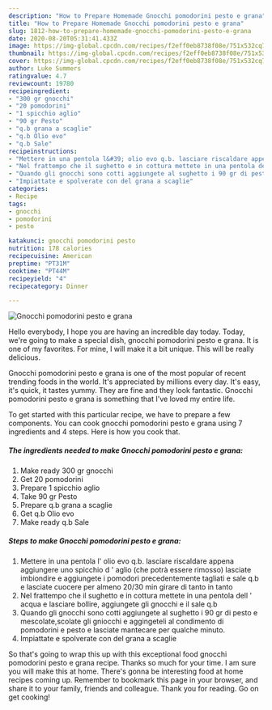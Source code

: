 ```yaml
---
description: "How to Prepare Homemade Gnocchi pomodorini pesto e grana"
title: "How to Prepare Homemade Gnocchi pomodorini pesto e grana"
slug: 1812-how-to-prepare-homemade-gnocchi-pomodorini-pesto-e-grana
date: 2020-08-20T05:31:41.433Z
image: https://img-global.cpcdn.com/recipes/f2eff0eb8738f08e/751x532cq70/gnocchi-pomodorini-pesto-e-grana-recipe-main-photo.jpg
thumbnail: https://img-global.cpcdn.com/recipes/f2eff0eb8738f08e/751x532cq70/gnocchi-pomodorini-pesto-e-grana-recipe-main-photo.jpg
cover: https://img-global.cpcdn.com/recipes/f2eff0eb8738f08e/751x532cq70/gnocchi-pomodorini-pesto-e-grana-recipe-main-photo.jpg
author: Luke Summers
ratingvalue: 4.7
reviewcount: 19780
recipeingredient:
- "300 gr gnocchi"
- "20 pomodorini"
- "1 spicchio aglio"
- "90 gr Pesto"
- "q.b grana a scaglie"
- "q.b Olio evo"
- "q.b Sale"
recipeinstructions:
- "Mettere in una pentola l&#39; olio evo q.b. lasciare riscaldare appena aggiungere uno spicchio d &#39; aglio (che potrà essere rimosso) lasciate imbiondire e aggiungete i pomodori precedentemente tagliati e sale q.b e lasciate cuocere per almeno 20/30 min girare di tanto in tanto"
- "Nel frattempo che il sughetto e in cottura mettete in una pentola dell &#39; acqua e lasciare bollire, aggiungete gli gnocchi e il sale q.b"
- "Quando gli gnocchi sono cotti aggiungete al sughetto i 90 gr di pesto e mescolate,scolate gli gniocchi e aggingeteli al condimento di pomodorini e pesto e lasciate mantecare per qualche minuto."
- "Impiattate e spolverate con del grana a scaglie"
categories:
- Recipe
tags:
- gnocchi
- pomodorini
- pesto

katakunci: gnocchi pomodorini pesto 
nutrition: 178 calories
recipecuisine: American
preptime: "PT31M"
cooktime: "PT44M"
recipeyield: "4"
recipecategory: Dinner

---
```



![Gnocchi pomodorini pesto e grana](https://img-global.cpcdn.com/recipes/f2eff0eb8738f08e/751x532cq70/gnocchi-pomodorini-pesto-e-grana-recipe-main-photo.jpg)

Hello everybody, I hope you are having an incredible day today. Today, we're going to make a special dish, gnocchi pomodorini pesto e grana. It is one of my favorites. For mine, I will make it a bit unique. This will be really delicious.

Gnocchi pomodorini pesto e grana is one of the most popular of recent trending foods in the world. It's appreciated by millions every day. It's easy, it's quick, it tastes yummy. They are fine and they look fantastic. Gnocchi pomodorini pesto e grana is something that I've loved my entire life.




To get started with this particular recipe, we have to prepare a few components. You can cook gnocchi pomodorini pesto e grana using 7 ingredients and 4 steps. Here is how you cook that.

<!--inarticleads1-->

##### The ingredients needed to make Gnocchi pomodorini pesto e grana:

1. Make ready 300 gr gnocchi
1. Get 20 pomodorini
1. Prepare 1 spicchio aglio
1. Take 90 gr Pesto
1. Prepare q.b grana a scaglie
1. Get q.b Olio evo
1. Make ready q.b Sale




<!--inarticleads2-->

##### Steps to make Gnocchi pomodorini pesto e grana:

1. Mettere in una pentola l&#39; olio evo q.b. lasciare riscaldare appena aggiungere uno spicchio d &#39; aglio (che potrà essere rimosso) lasciate imbiondire e aggiungete i pomodori precedentemente tagliati e sale q.b e lasciate cuocere per almeno 20/30 min girare di tanto in tanto
1. Nel frattempo che il sughetto e in cottura mettete in una pentola dell &#39; acqua e lasciare bollire, aggiungete gli gnocchi e il sale q.b
1. Quando gli gnocchi sono cotti aggiungete al sughetto i 90 gr di pesto e mescolate,scolate gli gniocchi e aggingeteli al condimento di pomodorini e pesto e lasciate mantecare per qualche minuto.
1. Impiattate e spolverate con del grana a scaglie




So that's going to wrap this up with this exceptional food gnocchi pomodorini pesto e grana recipe. Thanks so much for your time. I am sure you will make this at home. There's gonna be interesting food at home recipes coming up. Remember to bookmark this page in your browser, and share it to your family, friends and colleague. Thank you for reading. Go on get cooking!
